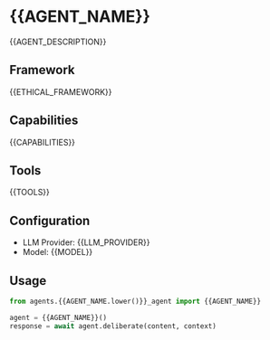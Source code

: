 # {{AGENT_NAME}}

{{AGENT_DESCRIPTION}}

## Framework
{{ETHICAL_FRAMEWORK}}

## Capabilities
{{CAPABILITIES}}

## Tools
{{TOOLS}}

## Configuration
- LLM Provider: {{LLM_PROVIDER}}
- Model: {{MODEL}}

## Usage
```python
from agents.{{AGENT_NAME.lower()}}_agent import {{AGENT_NAME}}

agent = {{AGENT_NAME}}()
response = await agent.deliberate(content, context)
```
